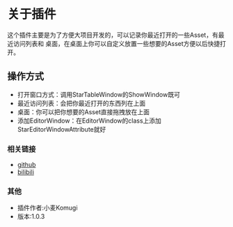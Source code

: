 #  **关于插件**

这个插件主要是为了方便大项目开发的，可以记录你最近打开的一些Asset，有最近访问列表和
桌面，在桌面上你可以自定义放置一些想要的Asset方便以后快捷打开。

## 操作方式
* 打开窗口方式：调用StarTableWindow的ShowWindow既可
* 最近访问列表：会把你最近打开的东西列在上面
* 桌面：你可以把你想要的Asset直接拖拽放在上面
* 添加EditorWindow：在EditorWindow的class上添加StarEditorWindowAttribute就好

### 相关链接 
* [github](https://github.com/imwheat/StarTableUnity)
* [bilibili](https://space.bilibili.com/40392192)

### 其他

* 插件作者:小麦Komugi 
* 版本:1.0.3
